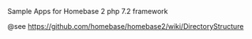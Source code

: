 Sample Apps for Homebase 2 php 7.2 framework

@see https://github.com/homebase/homebase2/wiki/DirectoryStructure
